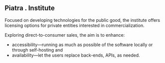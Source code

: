 ## Piatra . Institute


Focused on developing technologies for the public good, the institute offers licensing options for private entities interested in commercialization. 

Exploring direct-to-consumer sales, the aim is to enhance:
+ accessibility—running as much as possible of the software locally or through self-hosting and
+ availability—let the users replace back-ends, APIs, as needed.
